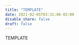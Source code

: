 ```yaml
---
title: "TEMPLATE"
date: 2021-02-05T03:31:06-03:00
disable_share: false
draft: false
---
```


TEMPLATE